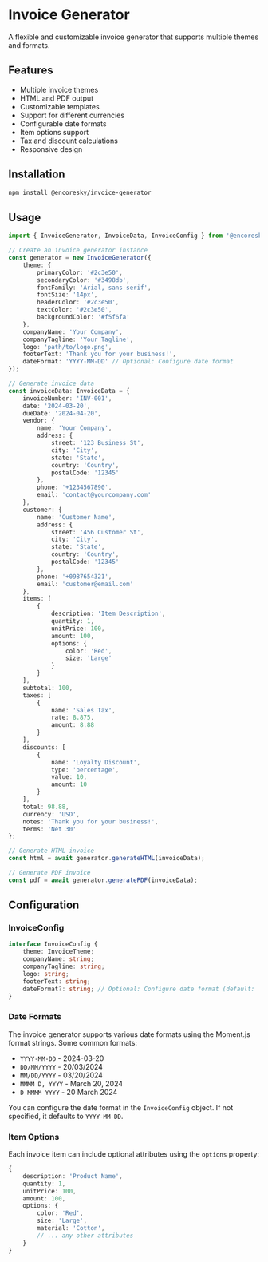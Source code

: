 # Invoice Generator

A flexible and customizable invoice generator that supports multiple themes and formats.

## Features

- Multiple invoice themes
- HTML and PDF output
- Customizable templates
- Support for different currencies
- Configurable date formats
- Item options support
- Tax and discount calculations
- Responsive design

## Installation

```bash
npm install @encoresky/invoice-generator
```

## Usage

```typescript
import { InvoiceGenerator, InvoiceData, InvoiceConfig } from '@encoresky/invoice-generator';

// Create an invoice generator instance
const generator = new InvoiceGenerator({
    theme: {
        primaryColor: '#2c3e50',
        secondaryColor: '#3498db',
        fontFamily: 'Arial, sans-serif',
        fontSize: '14px',
        headerColor: '#2c3e50',
        textColor: '#2c3e50',
        backgroundColor: '#f5f6fa'
    },
    companyName: 'Your Company',
    companyTagline: 'Your Tagline',
    logo: 'path/to/logo.png',
    footerText: 'Thank you for your business!',
    dateFormat: 'YYYY-MM-DD' // Optional: Configure date format
});

// Generate invoice data
const invoiceData: InvoiceData = {
    invoiceNumber: 'INV-001',
    date: '2024-03-20',
    dueDate: '2024-04-20',
    vendor: {
        name: 'Your Company',
        address: {
            street: '123 Business St',
            city: 'City',
            state: 'State',
            country: 'Country',
            postalCode: '12345'
        },
        phone: '+1234567890',
        email: 'contact@yourcompany.com'
    },
    customer: {
        name: 'Customer Name',
        address: {
            street: '456 Customer St',
            city: 'City',
            state: 'State',
            country: 'Country',
            postalCode: '12345'
        },
        phone: '+0987654321',
        email: 'customer@email.com'
    },
    items: [
        {
            description: 'Item Description',
            quantity: 1,
            unitPrice: 100,
            amount: 100,
            options: {
                color: 'Red',
                size: 'Large'
            }
        }
    ],
    subtotal: 100,
    taxes: [
        {
            name: 'Sales Tax',
            rate: 8.875,
            amount: 8.88
        }
    ],
    discounts: [
        {
            name: 'Loyalty Discount',
            type: 'percentage',
            value: 10,
            amount: 10
        }
    ],
    total: 98.88,
    currency: 'USD',
    notes: 'Thank you for your business!',
    terms: 'Net 30'
};

// Generate HTML invoice
const html = await generator.generateHTML(invoiceData);

// Generate PDF invoice
const pdf = await generator.generatePDF(invoiceData);
```

## Configuration

### InvoiceConfig

```typescript
interface InvoiceConfig {
    theme: InvoiceTheme;
    companyName: string;
    companyTagline: string;
    logo: string;
    footerText: string;
    dateFormat?: string; // Optional: Configure date format (default: 'YYYY-MM-DD')
}
```

### Date Formats

The invoice generator supports various date formats using the Moment.js format strings. Some common formats:

- `YYYY-MM-DD` - 2024-03-20
- `DD/MM/YYYY` - 20/03/2024
- `MM/DD/YYYY` - 03/20/2024
- `MMMM D, YYYY` - March 20, 2024
- `D MMMM YYYY` - 20 March 2024

You can configure the date format in the `InvoiceConfig` object. If not specified, it defaults to `YYYY-MM-DD`.

### Item Options

Each invoice item can include optional attributes using the `options` property:

```typescript
{
    description: 'Product Name',
    quantity: 1,
    unitPrice: 100,
    amount: 100,
    options: {
        color: 'Red',
        size: 'Large',
        material: 'Cotton',
        // ... any other attributes
    }
}
```
